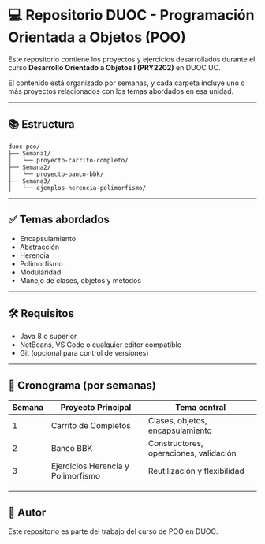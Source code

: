 # 💻 Repositorio DUOC - Programación Orientada a Objetos (POO)

Este repositorio contiene los proyectos y ejercicios desarrollados durante el curso **Desarrollo Orientado a Objetos I (PRY2202)** en DUOC UC.

El contenido está organizado por semanas, y cada carpeta incluye uno o más proyectos relacionados con los temas abordados en esa unidad.

---

## 📚 Estructura

```
duoc-poo/
├── Semana1/
│   └── proyecto-carrito-completo/
├── Semana2/
│   └── proyecto-banco-bbk/
├── Semana3/
│   └── ejemplos-herencia-polimorfismo/
```

---

## ✅ Temas abordados

- Encapsulamiento
- Abstracción
- Herencia
- Polimorfismo
- Modularidad
- Manejo de clases, objetos y métodos

---

## 🛠 Requisitos

- Java 8 o superior
- NetBeans, VS Code o cualquier editor compatible
- Git (opcional para control de versiones)

---

## 📅 Cronograma (por semanas)

| Semana | Proyecto Principal              | Tema central                        |
|--------|----------------------------------|--------------------------------------|
| 1      | Carrito de Completos             | Clases, objetos, encapsulamiento     |
| 2      | Banco BBK                        | Constructores, operaciones, validación |
| 3      | Ejercicios Herencia y Polimorfismo | Reutilización y flexibilidad         |

---

## 📎 Autor

Este repositorio es parte del trabajo del curso de POO en DUOC.

